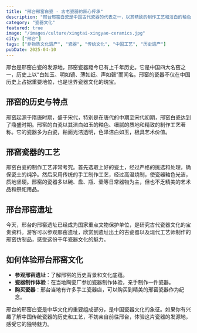 ```yaml
---
title: "邢台邢窑白瓷 - 古老瓷器的匠心传承"
description: "邢台邢窑白瓷是中国古代瓷器的代表之一，以其精致的制作工艺和洁白的釉色闻名。作为中国四大名窑之一，邢窑白瓷承载着悠久的历史与文化，至今仍影响着瓷器工艺的传承与发展。"
category: "瓷器文化"
featured: true
image: "/images/culture/xingtai-xingyao-ceramics.jpg"
city: ["邢台"]
tags: ["非物质文化遗产", "瓷器", "传统文化", "中国工艺", "历史遗产"]
pubDate: 2025-04-10
---
```


邢台是邢窑白瓷的发源地，邢窑瓷器距今已有上千年历史。它是中国四大名窑之一，历史上以“白如玉、明如镜、薄如纸、声如磬”而闻名。邢窑的瓷器不仅在中国历史上占据重要地位，也是世界瓷器文化的瑰宝。

## 邢窑的历史与特点

邢窑起源于隋唐时期，盛于宋代，特别是在唐代的中期至宋代初期，邢窑白瓷达到了鼎盛时期。邢窑的白瓷以其洁白如玉的釉色、细腻的质地和精致的制作工艺著称。它的瓷器多为白瓷，釉面光洁透明，色泽洁白如玉，极具艺术价值。

## 邢窑瓷器的工艺

邢窑白瓷的制作工艺非常考究。首先选取上好的瓷土，经过严格的挑选和处理，确保瓷土的纯净。然后采用传统的手工制作工艺，经过高温烧制，使瓷器釉色光洁，质地坚硬。邢窑的瓷器多以碗、盘、瓶、壶等日常器物为主，但也不乏精美的艺术品和祭祀用品。

## 邢台邢窑遗址

今天，邢台的邢窑遗址已经成为国家重点文物保护单位，是研究古代瓷器文化的宝贵资料。游客可以参观邢窑遗址，欣赏到遗址出土的古瓷器以及现代工艺师制作的邢窑仿制品，感受这份千年瓷器文化的魅力。

## 如何体验邢台邢窑文化

- **参观邢窑遗址**：了解邢窑的历史背景和文化底蕴。
- **瓷器制作体验**：在当地陶瓷厂参加瓷器制作体验，亲手制作一件瓷器。
- **购买瓷器**：邢台当地有许多手工瓷器店，可以购买到精美的邢窑瓷器作为纪念。

邢台的邢窑白瓷是中华文化的重要组成部分，是中国瓷器文化的象征。如果你有兴趣了解中国传统瓷器的历史和工艺，不妨亲自前往邢台，体验这片瓷器的发源地，感受它的独特魅力。
